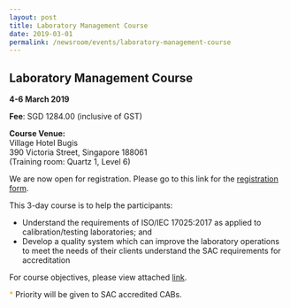 ```yaml
---
layout: post
title: Laboratory Management Course
date: 2019-03-01
permalink: /newsroom/events/laboratory-management-course
---
```


## Laboratory Management Course
**4-6 March 2019**

**Fee**: SGD 1284.00 (inclusive of GST)
 
**Course Venue:**  
Village Hotel Bugis  
390 Victoria Street, Singapore 188061  
(Training room: Quartz 1, Level 6)
 
We are now open for registration.  Please go to this link for the [registration form](/files/events/Registration%20form%20(LM%20and%20IA-Mar%202019).docx).
 
This 3-day course is to help the participants:
* Understand the requirements of ISO/IEC 17025:2017 as applied to calibration/testing laboratories; and  
* Develop a quality system which can improve the laboratory operations to meet the needs of their clients understand the SAC requirements for accreditation
 
For course objectives, please view attached [link](/files/events/Course%20Objectives-LM.pdf).
 
<span style="color:orange">*</span> Priority will be given to SAC accredited CABs.
